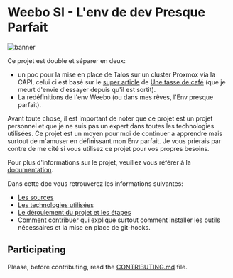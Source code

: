 # Weebo SI - L'env de dev Presque Parfait

![banner](./docs/public/banner.png)

Ce projet est double et séparer en deux:

- un poc pour la mise en place de Talos sur un cluster Proxmox via la CAPI, celui ci est basé sur le [super article](https://une-tasse-de.cafe/blog/talos-capi-proxmox/) de [Une tasse de café](https://une-tasse-de.cafe/) (que je meurt d'envie d'essayer depuis qu'il est sortit).
- La redéfinitions de l'env Weebo (ou dans mes rêves, l'Env presque parfait).

Avant toute chose, il est important de noter que ce projet est un projet personnel et que je ne suis pas un expert dans toutes les technologies utilisées. Ce projet est un moyen pour moi de continuer a apprendre mais surtout de m'amuser en définissant mon Env parfait. Je vous prierais par contre de me cité si vous utilisez ce projet pour vos propres besoins.

Pour plus d'informations sur le projet, veuillez vous référer à la [documentation](https://batleforc.github.io/weebo-si/).

Dans cette doc vous retrouverez les informations suivantes:

- [Les sources](https://batleforc.github.io/weebo-si/0.introduction/sources.html)
- [Les technologies utilisées](https://batleforc.github.io/weebo-si/0.introduction/home.html#technologies-utilisees)
- [Le déroulement du projet et les étapes](https://batleforc.github.io/weebo-si/0.introduction/etape.html)
- [Comment contribuer](https://batleforc.github.io/weebo-si/0.introduction/contributing.html) qui explique surtout comment installer les outils nécessaires et la mise en place de git-hooks.

## Participating

Please, before contributing, read the [CONTRIBUTING.md](CONTRIBUTING.md) file.
